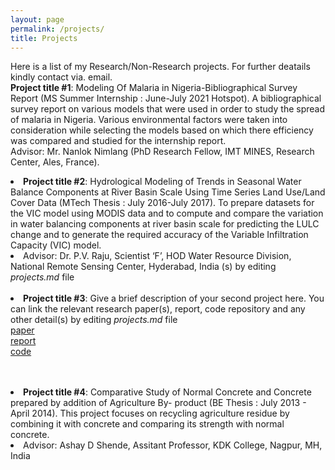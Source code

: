 ```yaml
---
layout: page
permalink: /projects/
title: Projects
---
```


Here is a list of my Research/Non-Research projects. For further deatails kindly contact via. email.
	<br>
		<b>Project title #1</b>: Modeling Of Malaria in Nigeria-Bibliographical Survey Report (MS Summer Internship : June-July 2021 Hotspot).
A bibliographical survey report on various models that were used in order to study the spread of malaria in Nigeria. Various environmental factors were taken into consideration while selecting the models based on which there efficiency was compared and studied for the internship report.
        </li>		
Advisor: Mr. Nanlok Nimlang (PhD Research Fellow, IMT MINES, Research Center, Ales, France).
	</li><br>
	<li>
		<b>Project title #2</b>: Hydrological Modeling of Trends in Seasonal Water Balance Components at River Basin Scale Using Time Series Land Use/Land Cover Data (MTech Thesis :  July 2016-July 2017).
To prepare datasets for the VIC model using MODIS data and to compute and compare the variation in water balancing components at river basin scale for predicting the LULC change and to generate the required accuracy of the Variable Infiltration Capacity (VIC) model.
	<li>
Advisor: Dr. P.V. Raju, Scientist ‘F’, HOD Water Resource Division, National Remote Sensing Center, Hyderabad, India
(s) by editing <i>projects.md</i> file<br>
	</li><br>
        <li>
		<b>Project title #3</b>: Give a brief description of your second project here. You can link the relevant research paper(s), report, code repository and any other detail(s) by editing <i>projects.md</i> file<br>
		<a href=""><div class="color-button">paper</div></a><a href="project_1.pdf"><div class="color-button">report</div></a><a href=""><div class="color-button">code</div></a>
	</li><br>
</ul>
	</li><br>
        <li>
		<b>Project title #4</b>: Comparative Study of Normal Concrete and Concrete prepared by addition of Agriculture By- product (BE Thesis : July 2013 - April 2014).
This project focuses on recycling agriculture residue by combining it with concrete and comparing its strength with normal concrete.
	<li>
Advisor: Ashay D Shende, Assitant Professor, KDK College, Nagpur, MH, India
	</li><br>
</ul>
